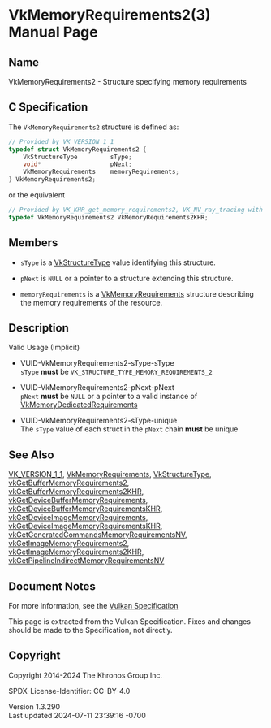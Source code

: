 # VkMemoryRequirements2(3) Manual Page

## Name

VkMemoryRequirements2 - Structure specifying memory requirements



## <a href="#_c_specification" class="anchor"></a>C Specification

The `VkMemoryRequirements2` structure is defined as:

``` c
// Provided by VK_VERSION_1_1
typedef struct VkMemoryRequirements2 {
    VkStructureType         sType;
    void*                   pNext;
    VkMemoryRequirements    memoryRequirements;
} VkMemoryRequirements2;
```

or the equivalent

``` c
// Provided by VK_KHR_get_memory_requirements2, VK_NV_ray_tracing with VK_KHR_get_memory_requirements2 or VK_VERSION_1_1
typedef VkMemoryRequirements2 VkMemoryRequirements2KHR;
```

## <a href="#_members" class="anchor"></a>Members

- `sType` is a [VkStructureType](https://registry.khronos.org/vulkan/specs/1.3-extensions/man/html/VkStructureType.html) value identifying
  this structure.

- `pNext` is `NULL` or a pointer to a structure extending this
  structure.

- `memoryRequirements` is a
  [VkMemoryRequirements](https://registry.khronos.org/vulkan/specs/1.3-extensions/man/html/VkMemoryRequirements.html) structure describing
  the memory requirements of the resource.

## <a href="#_description" class="anchor"></a>Description

Valid Usage (Implicit)

- <a href="#VUID-VkMemoryRequirements2-sType-sType"
  id="VUID-VkMemoryRequirements2-sType-sType"></a>
  VUID-VkMemoryRequirements2-sType-sType  
  `sType` **must** be `VK_STRUCTURE_TYPE_MEMORY_REQUIREMENTS_2`

- <a href="#VUID-VkMemoryRequirements2-pNext-pNext"
  id="VUID-VkMemoryRequirements2-pNext-pNext"></a>
  VUID-VkMemoryRequirements2-pNext-pNext  
  `pNext` **must** be `NULL` or a pointer to a valid instance of
  [VkMemoryDedicatedRequirements](https://registry.khronos.org/vulkan/specs/1.3-extensions/man/html/VkMemoryDedicatedRequirements.html)

- <a href="#VUID-VkMemoryRequirements2-sType-unique"
  id="VUID-VkMemoryRequirements2-sType-unique"></a>
  VUID-VkMemoryRequirements2-sType-unique  
  The `sType` value of each struct in the `pNext` chain **must** be
  unique

## <a href="#_see_also" class="anchor"></a>See Also

[VK_VERSION_1_1](https://registry.khronos.org/vulkan/specs/1.3-extensions/man/html/VK_VERSION_1_1.html),
[VkMemoryRequirements](https://registry.khronos.org/vulkan/specs/1.3-extensions/man/html/VkMemoryRequirements.html),
[VkStructureType](https://registry.khronos.org/vulkan/specs/1.3-extensions/man/html/VkStructureType.html),
[vkGetBufferMemoryRequirements2](https://registry.khronos.org/vulkan/specs/1.3-extensions/man/html/vkGetBufferMemoryRequirements2.html),
[vkGetBufferMemoryRequirements2KHR](https://registry.khronos.org/vulkan/specs/1.3-extensions/man/html/vkGetBufferMemoryRequirements2KHR.html),
[vkGetDeviceBufferMemoryRequirements](https://registry.khronos.org/vulkan/specs/1.3-extensions/man/html/vkGetDeviceBufferMemoryRequirements.html),
[vkGetDeviceBufferMemoryRequirementsKHR](https://registry.khronos.org/vulkan/specs/1.3-extensions/man/html/vkGetDeviceBufferMemoryRequirementsKHR.html),
[vkGetDeviceImageMemoryRequirements](https://registry.khronos.org/vulkan/specs/1.3-extensions/man/html/vkGetDeviceImageMemoryRequirements.html),
[vkGetDeviceImageMemoryRequirementsKHR](https://registry.khronos.org/vulkan/specs/1.3-extensions/man/html/vkGetDeviceImageMemoryRequirementsKHR.html),
[vkGetGeneratedCommandsMemoryRequirementsNV](https://registry.khronos.org/vulkan/specs/1.3-extensions/man/html/vkGetGeneratedCommandsMemoryRequirementsNV.html),
[vkGetImageMemoryRequirements2](https://registry.khronos.org/vulkan/specs/1.3-extensions/man/html/vkGetImageMemoryRequirements2.html),
[vkGetImageMemoryRequirements2KHR](https://registry.khronos.org/vulkan/specs/1.3-extensions/man/html/vkGetImageMemoryRequirements2KHR.html),
[vkGetPipelineIndirectMemoryRequirementsNV](https://registry.khronos.org/vulkan/specs/1.3-extensions/man/html/vkGetPipelineIndirectMemoryRequirementsNV.html)

## <a href="#_document_notes" class="anchor"></a>Document Notes

For more information, see the <a
href="https://registry.khronos.org/vulkan/specs/1.3-extensions/html/vkspec.html#VkMemoryRequirements2"
target="_blank" rel="noopener">Vulkan Specification</a>

This page is extracted from the Vulkan Specification. Fixes and changes
should be made to the Specification, not directly.

## <a href="#_copyright" class="anchor"></a>Copyright

Copyright 2014-2024 The Khronos Group Inc.

SPDX-License-Identifier: CC-BY-4.0

Version 1.3.290  
Last updated 2024-07-11 23:39:16 -0700
